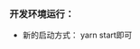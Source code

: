 ### 开发环境运行：
<!-- - yarn start 启动一个监听线程，用于热启动
- 在新的terminal窗口再运行react-native run-ios -->

- 新的启动方式： yarn start即可